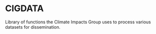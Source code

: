 # CIGDATA
Library of functions the Climate Impacts Group uses to process various datasets for dissemination.
